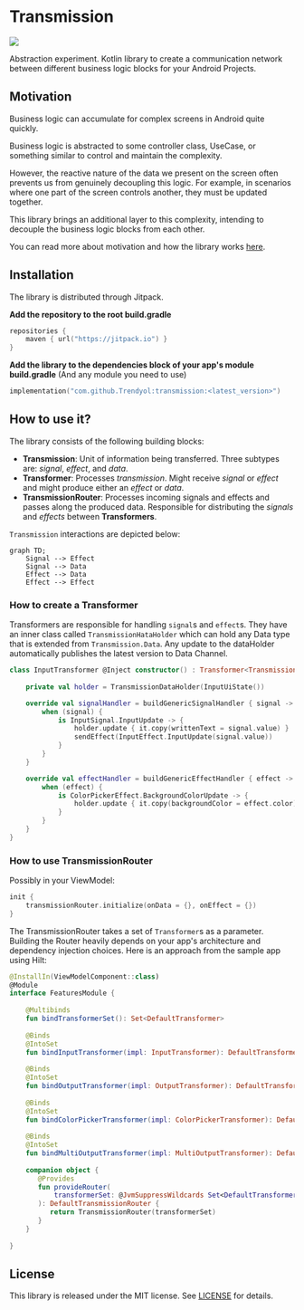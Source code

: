 # Transmission

[![](https://jitpack.io/v/Trendyol/transmission.svg)](https://jitpack.io/#Trendyol/transmission)

Abstraction experiment. Kotlin library to create a communication network between different business logic blocks for your Android Projects.

## Motivation

Business logic can accumulate for complex screens in Android quite quickly.

Business logic is abstracted to some controller class, UseCase, or something similar to control and maintain the complexity.

However, the reactive nature of the data we present on the screen often prevents us from genuinely decoupling this logic. For example, in scenarios where one part of the screen controls another, they must be updated together.

This library brings an additional layer to this complexity, intending to decouple the business logic blocks from each other.

You can read more about motivation and how the library works [here](https://medium.com/@yigitozgumus/decoupling-business-logic-in-android-projects-8f1daa209fcb).

## Installation

The library is distributed through Jitpack.

**Add the repository to the root build.gradle**

```kotlin
repositories {
	maven { url("https://jitpack.io") }
}
```

**Add the library to the dependencies block of your app's module build.gradle** (And any module you need to use)

```kotlin
implementation("com.github.Trendyol:transmission:<latest_version>")
```

## How to use it?

The library consists of the following building blocks:
- **Transmission**: Unit of information being transferred. Three subtypes are: _signal_, _effect_, and _data_.
- **Transformer**: Processes _transmission_. Might receive _signal_ or _effect_ and might produce either an _effect_ or _data_.
- **TransmissionRouter**: Processes incoming signals and effects and passes along the produced data. Responsible for distributing the _signals_ and _effects_ between **Transformers**.

`Transmission` interactions are depicted below:

```mermaid
graph TD;
	Signal --> Effect
	Signal --> Data
	Effect --> Data
	Effect --> Effect
```

### How to create a Transformer

Transformers are responsible for handling `signal`s and `effect`s. They have an inner class called `TransmissionHataHolder` which can hold any Data type that is extended from `Transmission.Data`. Any update to the dataHolder automatically publishes the latest version to Data Channel. 

```kotlin
class InputTransformer @Inject constructor() : Transformer<Transmission.Data>() {
    
    private val holder = TransmissionDataHolder(InputUiState())

	override val signalHandler = buildGenericSignalHandler { signal ->
		when (signal) {
			is InputSignal.InputUpdate -> { 
                holder.update { it.copy(writtenText = signal.value) }
				sendEffect(InputEffect.InputUpdate(signal.value))
			}
		}
	}

	override val effectHandler = buildGenericEffectHandler { effect ->
		when (effect) {
			is ColorPickerEffect.BackgroundColorUpdate -> {
				holder.update { it.copy(backgroundColor = effect.color) }
			}
		}
	}
}
```

### How to use TransmissionRouter

Possibly in your ViewModel:

```kotlin
init {  
    transmissionRouter.initialize(onData = {}, onEffect = {})    
}
```

The TransmissionRouter takes a set of `Transformer`s as a parameter. Building the Router heavily depends on your app's architecture and dependency injection choices. Here is an approach from the sample app using Hilt:

```kotlin
@InstallIn(ViewModelComponent::class)  
@Module  
interface FeaturesModule {  
  
    @Multibinds  
    fun bindTransformerSet(): Set<DefaultTransformer>  
  
    @Binds  
    @IntoSet    
    fun bindInputTransformer(impl: InputTransformer): DefaultTransformer
  
    @Binds    
    @IntoSet    
    fun bindOutputTransformer(impl: OutputTransformer): DefaultTransformer  
  
    @Binds    
    @IntoSet    
    fun bindColorPickerTransformer(impl: ColorPickerTransformer): DefaultTransformer  
  
    @Binds    
    @IntoSet    
    fun bindMultiOutputTransformer(impl: MultiOutputTransformer): DefaultTransformer
  
    companion object {  
       @Provides  
       fun provideRouter(
           transformerSet: @JvmSuppressWildcards Set<DefaultTransformer>
       ): DefaultTransmissionRouter {
          return TransmissionRouter(transformerSet)  
       }  
    }  
  
}
```

## License

This library is released under the MIT license. See [LICENSE](LICENSE) for details.
